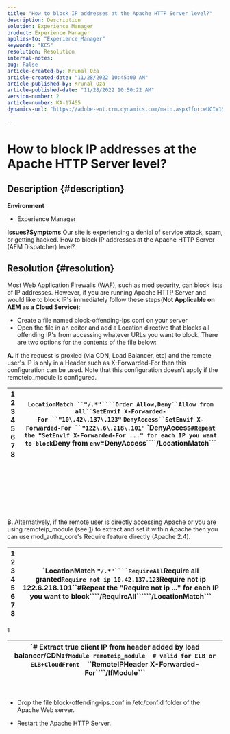 ```yaml
---
title: "How to block IP addresses at the Apache HTTP Server level?"
description: Description
solution: Experience Manager
product: Experience Manager
applies-to: "Experience Manager"
keywords: "KCS"
resolution: Resolution
internal-notes: 
bug: False
article-created-by: Krunal Oza
article-created-date: "11/28/2022 10:45:00 AM"
article-published-by: Krunal Oza
article-published-date: "11/28/2022 10:50:22 AM"
version-number: 2
article-number: KA-17455
dynamics-url: "https://adobe-ent.crm.dynamics.com/main.aspx?forceUCI=1&pagetype=entityrecord&etn=knowledgearticle&id=161bf4b2-096f-ed11-9561-6045bd006079"

---
```

# How to block IP addresses at the Apache HTTP Server level?

## Description {#description}

<b>Environment</b>
- Experience Manager



<b>Issues?Symptoms</b>
Our site is experiencing a denial of service attack, spam, or getting hacked. How to block IP addresses at the Apache HTTP Server (AEM Dispatcher) level?


## Resolution {#resolution}


Most Web Application Firewalls (WAF), such as mod security, can block lists of IP addresses. However, if you are running Apache HTTP Server and would like to block IP's immediately follow these steps(<b>Not Applicable on AEM as a Cloud Service)</b>:

- Create a file named block-offending-ips.conf on your server
- Open the file in an editor and add a Location directive that blocks all offending IP's from accessing whatever URLs you want to block. There are two options for the contents of the file below:


<b>A. </b>If the request is proxied (via CDN, Load Balancer, etc) and the remote user's IP is only in a Header such as X-Forwarded-For then this configuration can be used. Note that this configuration doesn't apply if the remoteip_module is configured.


|   1<br>  2<br>  3<br>  4<br>  5<br>  6<br>  7<br>  8   | `LocationMatch ``"/.*"````Order Allow,Deny``Allow from all``SetEnvif X-Forwarded-For ``"10\.42\.137\.123"` `DenyAccess``SetEnvif X-Forwarded-For ``"122\.6\.218\.101"` `DenyAccess``#Repeat the "SetEnvlf X-Forwarded-For ..." for each IP you want to block``Deny from ``env``=DenyAccess````/LocationMatch``` |
| --- | --- |

<br><br><br><br><br> <br><br>
<b>B. </b>Alternatively, if the remote user is directly accessing Apache or you are using remoteip_module (see [1](https://helpx.adobe.com/experience-manager/kb/block-ips-apache-http-server.html#remoteip_module)) to extract and set it within Apache then you can use mod_authz_core's Require feature directly (Apache 2.4).


|   1<br>  2<br>  3<br>  4<br>  5<br>  6<br>  7<br>  8   | `LocationMatch ``"/.*"````RequireAll``Require all granted``Require not ip 10.42.137.123``Require not ip 122.6.218.101``#Repeat the "Require not ip ..." for each IP you want to block````/RequireAll``````/LocationMatch``` |
| --- | --- |


1


| `# Extract true client IP from header added by load balancer/CDN``IfModule remoteip_module``    ``# valid for ELB or ELB+CloudFront``    ``RemoteIPHeader X-Forwarded-For````/IfModule``` |
| --- |

 
- Drop the file block-offending-ips.conf in /etc/conf.d folder of the Apache Web server.


- Restart the Apache HTTP Server.



